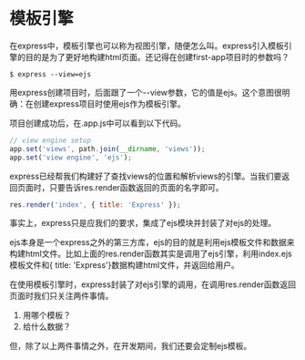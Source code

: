 # 模板引擎

在express中，模板引擎也可以称为视图引擎，随便怎么叫。express引入模板引擎的目的是为了更好地构建html页面。还记得在创建first-app项目时的参数吗？

```
$ express --view=ejs
```

用express创建项目时，后面跟了一个--view参数，它的值是ejs。这个意图很明确：在创建express项目时使用ejs作为模板引擎。

项目创建成功后，在.app.js中可以看到以下代码。

```js
// view engine setup
app.set('views', path.join(__dirname, 'views'));
app.set('view engine', 'ejs');
```

express已经帮我们构建好了查找views的位置和解析views的引擎。当我们要返回页面时，只要告诉res.render函数返回的页面的名字即可。

```js
res.render('index', { title: 'Express' });
```

事实上，express只是应我们的要求，集成了ejs模块并封装了对ejs的处理。

ejs本身是一个express之外的第三方库，ejs的目的就是利用ejs模板文件和数据来构建html文件。比如上面的res.render函数其实是调用了ejs引擎，利用index.ejs模板文件和{ title: 'Express'}数据构建html文件，并返回给用户。

在使用模板引擎时，express封装了对ejs引擎的调用，在调用res.render函数返回页面时我们只关注两件事情。

1. 用哪个模板？
2. 给什么数据？

但，除了以上两件事情之外，在开发期间，我们还要会定制ejs模板。



